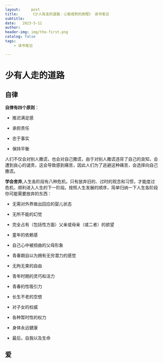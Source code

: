 ```yaml
---
layout:     post
title:      《少人有走的道路：心智成熟的旅程》 读书笔记
subtitle:   
date:   2023-5-11   
author:     
header-img: img/the-first.png
catalog: false
tags:
    - 读书笔记

---
```

# 少有人走的道路

## 自律

**自律有四个原则**：

- 推迟满足感

- 承担责任

- 忠于事实

- 保持平衡

人们不仅会对别人撒谎，也会对自己撒谎，由于对别人撒谎违背了自己的良知，会遭到良心的谴责，这会导致感到痛苦，因此人们为了逃避这种痛苦，会选择向自己撒谎。

__学会舍弃__,人生各阶段有八种危机，只有放弃旧的、过时的观念和习惯，才能度过危机，顺利进入人生的下一阶段。按照人生发展的顺序，简单归纳一下人生各阶段你可能需要放弃的东西：

- 无需对外界做出回应的婴儿状态

- 无所不能的幻觉

- 完全占有（包括性方面）父亲或母亲（或二者）的欲望

- 童年的依赖感

- 自己心中被扭曲的父母形象

- 青春期自以为拥有无穷潜力的感觉

- 无拘无束的自由

- 青年时期的灵巧和活力

- 青春的性吸引力

- 长生不老的空想

- 对子女的权威

- 各种暂时性的权力

- 身体永远健康

- 最后，自我以及生命

## 爱
